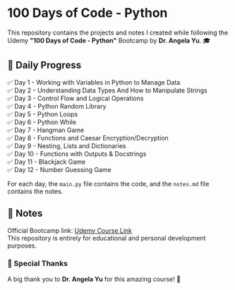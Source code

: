 # 100 Days of Code - Python  

This repository contains the projects and notes I created while following the Udemy **"100 Days of Code - Python"** Bootcamp by **Dr. Angela Yu**. 🎓  

## 📅 Daily Progress  

✅ Day 1 - Working with Variables in Python to Manage Data  
✅ Day 2 - Understanding Data Types And How to Manipulate Strings  
✅ Day 3 - Control Flow and Logical Operations  
✅ Day 4 - Python Random Library  
✅ Day 5 - Python Loops  
✅ Day 6 - Python While  
✅ Day 7 - Hangman Game  
✅ Day 8 - Functions and Caesar Encryption/Decryption  
✅ Day 9 - Nesting, Lists and Dictionaries  
✅ Day 10 - Functions with Outputs & Docstrings  
✅ Day 11 - Blackjack Game  
✅ Day 12 - Number Guessing Game

For each day, the `main.py` file contains the code, and the `notes.md` file contains the notes.  

## 📌 Notes  
Official Bootcamp link: [Udemy Course Link](https://www.udemy.com/course/100-days-of-code/)  
This repository is entirely for educational and personal development purposes.  

### 🎉 Special Thanks  
A big thank you to **Dr. Angela Yu** for this amazing course! 🚀  
